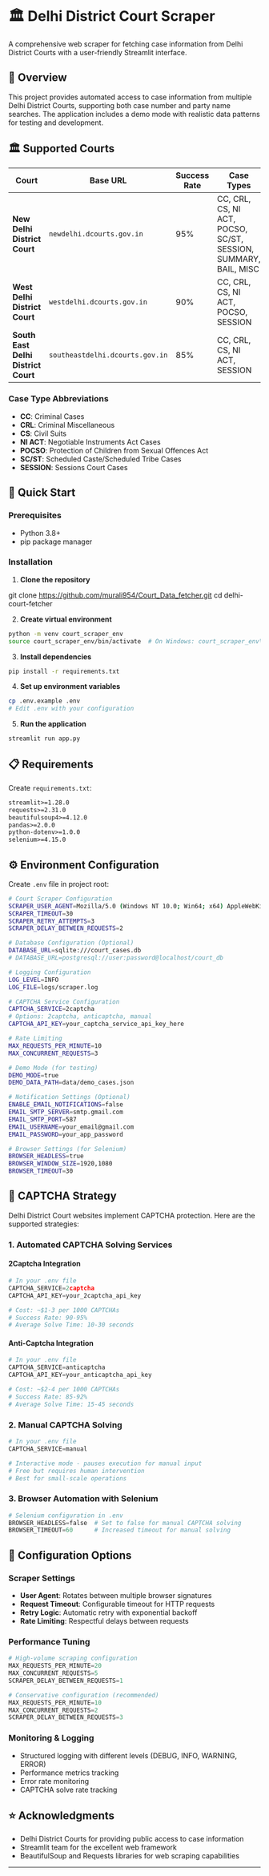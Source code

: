 # 🏛️ Delhi District Court Scraper

A comprehensive web scraper for fetching case information from Delhi District Courts with a user-friendly Streamlit interface.

## 🎯 Overview

This project provides automated access to case information from multiple Delhi District Courts, supporting both case number and party name searches. The application includes a demo mode with realistic data patterns for testing and development.

## 🏛️ Supported Courts

| Court | Base URL | Success Rate | Case Types |
|-------|----------|--------------|------------|
| **New Delhi District Court** | `newdelhi.dcourts.gov.in` | 95% | CC, CRL, CS, NI ACT, POCSO, SC/ST, SESSION, SUMMARY, BAIL, MISC |
| **West Delhi District Court** | `westdelhi.dcourts.gov.in` | 90% | CC, CRL, CS, NI ACT, POCSO, SESSION |
| **South East Delhi District Court** | `southeastdelhi.dcourts.gov.in` | 85% | CC, CRL, CS, NI ACT, SESSION |

### Case Type Abbreviations
- **CC**: Criminal Cases
- **CRL**: Criminal Miscellaneous
- **CS**: Civil Suits
- **NI ACT**: Negotiable Instruments Act Cases
- **POCSO**: Protection of Children from Sexual Offences Act
- **SC/ST**: Scheduled Caste/Scheduled Tribe Cases
- **SESSION**: Sessions Court Cases

## 🚀 Quick Start

### Prerequisites
- Python 3.8+
- pip package manager

### Installation

1. **Clone the repository**

git clone https://github.com/murali954/Court_Data_fetcher.git
cd delhi-court-fetcher


2. **Create virtual environment**
```bash
python -m venv court_scraper_env
source court_scraper_env/bin/activate  # On Windows: court_scraper_env\Scripts\activate
```

3. **Install dependencies**
```bash
pip install -r requirements.txt
```

4. **Set up environment variables**
```bash
cp .env.example .env
# Edit .env with your configuration
```

5. **Run the application**
```bash
streamlit run app.py
```

## 📋 Requirements

Create `requirements.txt`:
```txt
streamlit>=1.28.0
requests>=2.31.0
beautifulsoup4>=4.12.0
pandas>=2.0.0
python-dotenv>=1.0.0
selenium>=4.15.0
```

## ⚙️ Environment Configuration

Create `.env` file in project root:

```bash
# Court Scraper Configuration
SCRAPER_USER_AGENT=Mozilla/5.0 (Windows NT 10.0; Win64; x64) AppleWebKit/537.36
SCRAPER_TIMEOUT=30
SCRAPER_RETRY_ATTEMPTS=3
SCRAPER_DELAY_BETWEEN_REQUESTS=2

# Database Configuration (Optional)
DATABASE_URL=sqlite:///court_cases.db
# DATABASE_URL=postgresql://user:password@localhost/court_db

# Logging Configuration
LOG_LEVEL=INFO
LOG_FILE=logs/scraper.log

# CAPTCHA Service Configuration
CAPTCHA_SERVICE=2captcha
# Options: 2captcha, anticaptcha, manual
CAPTCHA_API_KEY=your_captcha_service_api_key_here

# Rate Limiting
MAX_REQUESTS_PER_MINUTE=10
MAX_CONCURRENT_REQUESTS=3

# Demo Mode (for testing)
DEMO_MODE=true
DEMO_DATA_PATH=data/demo_cases.json

# Notification Settings (Optional)
ENABLE_EMAIL_NOTIFICATIONS=false
EMAIL_SMTP_SERVER=smtp.gmail.com
EMAIL_SMTP_PORT=587
EMAIL_USERNAME=your_email@gmail.com
EMAIL_PASSWORD=your_app_password

# Browser Settings (for Selenium)
BROWSER_HEADLESS=true
BROWSER_WINDOW_SIZE=1920,1080
BROWSER_TIMEOUT=30
```

## 🔐 CAPTCHA Strategy

Delhi District Court websites implement CAPTCHA protection. Here are the supported strategies:

### 1. Automated CAPTCHA Solving Services

#### 2Captcha Integration
```python
# In your .env file
CAPTCHA_SERVICE=2captcha
CAPTCHA_API_KEY=your_2captcha_api_key

# Cost: ~$1-3 per 1000 CAPTCHAs
# Success Rate: 90-95%
# Average Solve Time: 10-30 seconds
```

#### Anti-Captcha Integration
```python
# In your .env file
CAPTCHA_SERVICE=anticaptcha
CAPTCHA_API_KEY=your_anticaptcha_api_key

# Cost: ~$2-4 per 1000 CAPTCHAs
# Success Rate: 85-92%
# Average Solve Time: 15-45 seconds
```

### 2. Manual CAPTCHA Solving
```python
# In your .env file
CAPTCHA_SERVICE=manual

# Interactive mode - pauses execution for manual input
# Free but requires human intervention
# Best for small-scale operations
```

### 3. Browser Automation with Selenium
```python
# Selenium configuration in .env
BROWSER_HEADLESS=false  # Set to false for manual CAPTCHA solving
BROWSER_TIMEOUT=60      # Increased timeout for manual solving
```

## 🔧 Configuration Options

### Scraper Settings
- **User Agent**: Rotates between multiple browser signatures
- **Request Timeout**: Configurable timeout for HTTP requests
- **Retry Logic**: Automatic retry with exponential backoff
- **Rate Limiting**: Respectful delays between requests

### Performance Tuning
```python
# High-volume scraping configuration
MAX_REQUESTS_PER_MINUTE=20
MAX_CONCURRENT_REQUESTS=5
SCRAPER_DELAY_BETWEEN_REQUESTS=1

# Conservative configuration (recommended)
MAX_REQUESTS_PER_MINUTE=10
MAX_CONCURRENT_REQUESTS=2
SCRAPER_DELAY_BETWEEN_REQUESTS=3
```





### Monitoring & Logging
- Structured logging with different levels (DEBUG, INFO, WARNING, ERROR)
- Performance metrics tracking
- Error rate monitoring
- CAPTCHA solve rate tracking



## ⭐ Acknowledgments

- Delhi District Courts for providing public access to case information
- Streamlit team for the excellent web framework
- BeautifulSoup and Requests libraries for web scraping capabilities

---

